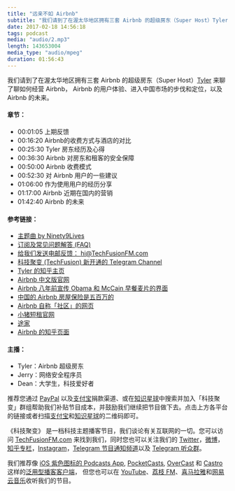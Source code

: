 ```yaml
---
title: "远亲不如 Airbnb"
subtitle: "我们请到了在渥太华地区拥有三套 Airbnb 的超级房东（Super Host）Tyler 来聊了聊如何经营 Airbnb， Airbnb 的用户体验、进入中国市场的步伐和定位，以及 Airbnb 的未来。"
date: 2017-02-18 14:56:18
tags: podcast
media: "audio/2.mp3"
length: 143653004
media_type: "audio/mpeg"
duration: 01:56:43
---
```


我们请到了在渥太华地区拥有三套 Airbnb 的超级房东（Super Host）[Tyler](https://www.zhihu.com/people/tyler-zhuang/answers) 来聊了聊如何经营 Airbnb， Airbnb 的用户体验、进入中国市场的步伐和定位，以及 Airbnb 的未来。

#### 章节：

- 00:01:05 上期反馈
- 00:16:20 Airbnb的收费方式与酒店的对比
- 00:25:30 Tyler 房东经历及心得 
- 00:36:30 Airbnb 对房东和租客的安全保障
- 00:50:00 Airbnb 收费模式
- 00:52:30 对 Airbnb 用户的一些建议
- 01:06:00 作为使用用户的经历分享
- 01:17:00 Airbnb 近期在国内的营销
- 01:42:40 Airbnb 的未来



#### 参考链接：

- [主题曲 by Ninety9Lives](http://99l.tv/BleedingThroughYU)
- [订阅及常见问题解答 (FAQ)](https://techfusionfm.com/faq)
- [给我们发送电邮反馈： hi@TechFusionFM.com](mailto:hi@techfusionfm.com)
- [科技聚变 (TechFusion) 新开通的 Telegram Channel](http://telegram.me/techfusionfm)
- [Tyler 的知乎主页](https://www.zhihu.com/people/tyler-zhuang/answers)
- [Airbnb 中文版官网](https://zh.airbnb.com)
- [Airbnb 八年前宣传 Obama 和 McCain 早餐麦片的界面](https://www.airbnb.ca/obamaos)
- [中国的 Airbnb 房屋保险是五百万的](https://zh.airbnb.com/guarantee)
- [Airbnb 自称「社区」的网页](https://zh.airbnb.com/standards)
- [小猪短租官网](http://www.xiaozhu.com)
- [途家](https://www.tujia.com)
- [Airbnb 的知乎页面](https://www.zhihu.com/org/airbnb-58/answers)

#### 主播：

- Tyler：Airbnb 超级房东
- Jerry：网络安全程序员
- Dean：大学生，科技爱好者

推荐您通过 [PayPal](https://paypal.me/techfusionfm/5) 以及[支付宝](HTTPS://QR.ALIPAY.COM/FKX09288AJOENI0MVZXM12)捐款渠道、或在[知识星球](https://www.xiaomiquan.com)中搜索并加入「科技聚变」群组帮助我们补贴节目成本，并鼓励我们继续把节目做下去。点击上方各平台的链接或者扫描[支付宝](https://techfusionfm.com/images/QR.JPG)和[知识星球](https://t.zsxq.com/IEmEM3f)的二维码即可。

《科技聚变》 是一档科技主题播客节目，我们谈论有关互联网的一切。您可以访问 [TechFusionFM.com](https://TechFusionFM.com) 来找到我们，同时您也可以关注我们的 [Twitter](http://twitter.com/TechFusionFM)，[微博](http://weibo.com/TechFusionFM)，[知乎专栏](https://zhuanlan.zhihu.com/TechFusion)，[Instagram](http://instagram.com/TechFusionFM)，[Telegram 节目通知频道](https://t.me/TechFusionFM)以及 [Telegram 听众群](https://t.me/TechFusionChat)。

我们推荐像 [iOS 紫色图标的 Podcasts App](https://itunes.apple.com/cn/podcast/id1202658654), [PocketCasts](http://pca.st/podcast/28fcd200-cc7c-0134-10da-25324e2a541d), [OverCast](https://overcast.fm) 和 [Castro](http://supertop.co/castro/) 这样的[泛用型播客客户端](https://techfusionfm.com/faq)， 但您也可以在 [YouTube](https://www.youtube.com/channel/UC6uvHf21Tjm5lepw6P2Ki-Q)、[荔枝 FM](https://www.lizhi.fm/1494013/)、[喜马拉雅](http://www.ximalaya.com/72456289/album/6648521)和[网易云音乐](http://music.163.com/#/djradio?id=347498120)收听我们的节目。